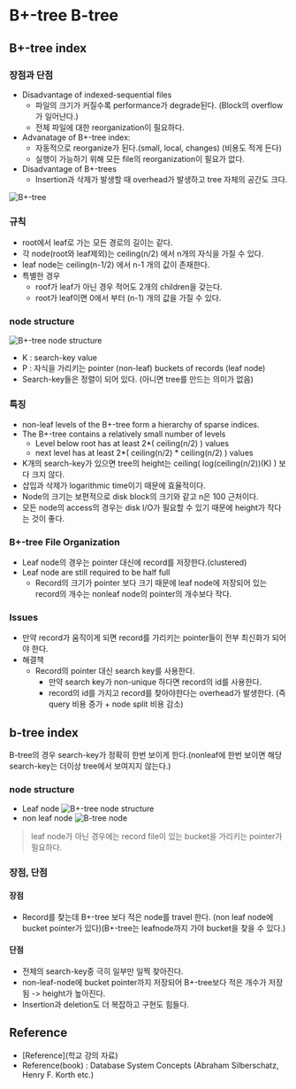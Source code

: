 # B+-tree B-tree

## B+-tree index

### 장점과 단점
- Disadvantage of indexed-sequential files
  - 파일의 크기가 커질수록 performance가 degrade된다. (Block의 overflow가 일어난다.)
  - 전체 파일에 대한 reorganization이 필요하다.
- Advanatage of B+-tree index:
  - 자동적으로 reorganize가 된다.(small, local, changes) (비용도 적게 든다)
  - 실행이 가능하기 위해 모든 file의 reorganization이 필요가 없다.
- Disadvantage of B+-trees
  - Insertion과 삭제가 발생할 때 overhead가 발생하고 tree 자체의 공간도 크다.


![B+-tree](https://user-images.githubusercontent.com/105041834/194281675-26c9f3af-396a-411b-8aa7-36a28e073ea4.jpg)
### 규칙
- root에서 leaf로 가는 모든 경로의 길이는 같다.
- 각 node(root와 leaf제외)는 ceiling(n/2) 에서 n개의 자식을 가질 수 있다.
- leaf node는 ceiling(n-1/2) 에서 n-1 개의 값이 존재한다.
- 특별한 경우
  - roof가 leaf가 아닌 경우 적어도 2개의 children을 갖는다.
  - root가 leaf이면 0에서 부터 (n-1) 개의 값을 가질 수 있다.

### node structure
![B+-tree node structure](https://user-images.githubusercontent.com/105041834/194282634-e963651b-f8ad-4c6c-a551-442ce5bcd97e.jpg)
- K : search-key value
- P : 자식을 가리키는 pointer (non-leaf) buckets of records (leaf node)
- Search-key들은 정렬이 되어 있다. (아니면 tree를 만드는 의미가 없음)

### 특징
- non-leaf levels of the B+-tree form a hierarchy of sparse indices.
- The B+-tree contains a relatively small number of levels
  - Level below root has at least 2*( ceiling(n/2) ) values
  - next level has at least 2*( ceiling(n/2) * ceiling(n/2) ) values
- K개의 search-key가 있으면 tree의 height는 ceiling( log(ceiling(n/2))(K) ) 보다 크지 않다.
- 삽입과 삭제가 logarithmic time이기 때문에 효율적이다.
- Node의 크기는 보편적으로 disk block의 크기와 같고 n은 100 근처이다.
- 모든 node의 access의 경우는 disk I/O가 필요할 수 있기 때문에 height가 작다는 것이 좋다.

### B+-tree File Organization
- Leaf node의 경우는 pointer 대신에 record를 저장한다.(clustered)
- Leaf node are still required to be half full
  - Record의 크기가 pointer 보다 크기 때문에 leaf node에 저장되어 있는 record의 개수는 nonleaf node의 pointer의 개수보다 작다.

### Issues
- 만약 record가 움직이게 되면 record를 가리키는 pointer들이 전부 최신화가 되어야 한다.
- 해결책
  - Record의 pointer 대신 search key를 사용한다.
    - 만약 search key가 non-unique 하다면 record의 id를 사용한다.
    - record의 id를 가지고 record를 찾아야한다는 overhead가 발생한다. (즉 query 비용 증가 + node split 비용 감소)

## b-tree index
B-tree의 경우 search-key가 정확히 한번 보이게 한다.(nonleaf에 한번 보이면 해당 search-key는 더이상 tree에서 보여지지 않는다.)

### node structure

- Leaf node
![B+-tree node structure](https://user-images.githubusercontent.com/105041834/194282634-e963651b-f8ad-4c6c-a551-442ce5bcd97e.jpg)
- non leaf node
![B-tree node](https://user-images.githubusercontent.com/105041834/194287152-d09ad876-9865-4d7e-8ea2-25687be050d8.jpg)
> leaf node가 아닌 경우에는 record file이 있는 bucket을 가리키는 pointer가 필요하다.

### 장점, 단점
#### 장점
- Record를 찾는데 B+-tree 보다 적은 node를 travel 한다. (non leaf node에 bucket pointer가 있다)(B+-tree는 leafnode까지 가야 bucket을 찾을 수 있다.)
#### 단점
- 전체의 search-key중 극히 일부만 일찍 찾아진다.
- non-leaf-node에 bucket pointer까지 저장되어 B+-tree보다 적은 개수가 저장됨 -> height가 높아진다.
- Insertion과 deletion도 더 복잡하고 구현도 힘들다.

## Reference
- [Reference](학교 강의 자료)
- Reference(book) : Database System Concepts (Abraham Silberschatz, Henry F. Korth etc.)